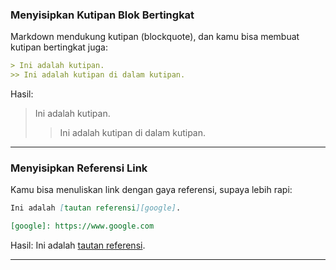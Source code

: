 ### Menyisipkan Kutipan Blok Bertingkat

Markdown mendukung kutipan (blockquote), dan kamu bisa membuat kutipan bertingkat juga:

```markdown
> Ini adalah kutipan.
>> Ini adalah kutipan di dalam kutipan.
```
Hasil:
> Ini adalah kutipan.  
>> Ini adalah kutipan di dalam kutipan.

---

### Menyisipkan Referensi Link

Kamu bisa menuliskan link dengan gaya referensi, supaya lebih rapi:

```markdown
Ini adalah [tautan referensi][google].

[google]: https://www.google.com
```
Hasil:
Ini adalah [tautan referensi](https://www.google.com).

---
